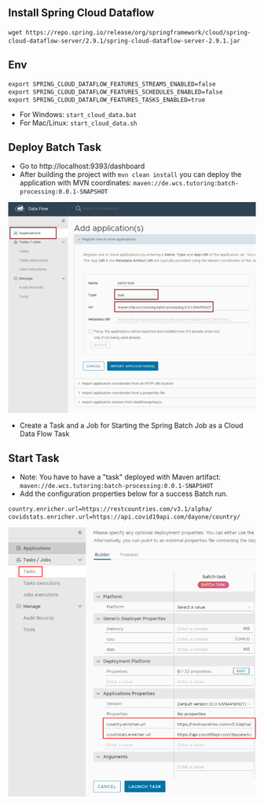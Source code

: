## Install Spring Cloud Dataflow

`wget https://repo.spring.io/release/org/springframework/cloud/spring-cloud-dataflow-server/2.9.1/spring-cloud-dataflow-server-2.9.1.jar`

## Env

```
export SPRING_CLOUD_DATAFLOW_FEATURES_STREAMS_ENABLED=false
export SPRING_CLOUD_DATAFLOW_FEATURES_SCHEDULES_ENABLED=false
export SPRING_CLOUD_DATAFLOW_FEATURES_TASKS_ENABLED=true
```

* For Windows:   `start_cloud_data.bat`
* For Mac/Linux: `start_cloud_data.sh`

## Deploy Batch Task

* Go to http://localhost:9393/dashboard
* After building the project with `mvn clean install` you can deploy the application with MVN coordinates: `maven://de.wcs.tutoring:batch-processing:0.0.1-SNAPSHOT`

![](dashboard.png)

* Create a Task and a Job for Starting the Spring Batch Job as a Cloud Data Flow Task 

## Start Task

* Note: You have to have a "task" deployed with Maven artifact: `maven://de.wcs.tutoring:batch-processing:0.0.1-SNAPSHOT`
* Add the configuration properties below for a success Batch run.

``` 
country.enricher.url=https://restcountries.com/v3.1/alpha/
covidstats.enricher.url=https://api.covid19api.com/dayone/country/
```

![](setup.png)